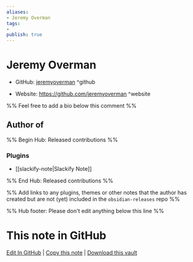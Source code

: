 ```yaml
---
aliases:
- Jeremy Overman
tags:
- 
publish: true
---
```


# Jeremy Overman

- GitHub: [jeremyoverman](https://github.com/jeremyoverman/) ^github
<!-- - Discord: `@` ^discord-->
- Website: <https://github.com/jeremyoverman> ^website
<!-- - [[Publish sites|Publish site]]: <https://> ^publish-->

%% Feel free to add a bio below this comment %%


## Author of

%% Begin Hub: Released contributions %%
### Plugins
- [[slackify-note|Slackify Note]]

%% End Hub: Released contributions %%

%% Add links to any plugins, themes or other notes that the author has created but are not (yet) included in the `obsidian-releases` repo %%

<!--
### Unlisted plugins
-->

<!--
### Others
-->

<!--
## Sponsor this author
-->

<!-- - [[GitHub sponsors]]: [Sponsor @jeremyoverman on GitHub Sponsors](https://github.com/sponsors/jeremyoverman) ^github-sponsor-->
<!-- - [[Buy me a coffee]]: <https://> ^buy-me-a-coffee-->
<!-- - [[PayPal]]: <https://> ^paypal-->
<!-- - [[Patreon]]: <https://> ^patreon-->

<!--
## Follow this author
-->

<!-- - [[YouTube Channels|On YouTube]]: <https://> ^youtube-->
<!-- - Twitter: <https://> ^twitter-->
<!-- - ... -->

%% Hub footer: Please don't edit anything below this line %%

# This note in GitHub

<span class="git-footer">[Edit In GitHub](https://github.dev/obsidian-community/obsidian-hub/blob/main/01%20-%20Community/People/jeremyoverman.md "git-hub-edit-note") | [Copy this note](https://raw.githubusercontent.com/obsidian-community/obsidian-hub/main/01%20-%20Community/People/jeremyoverman.md "git-hub-copy-note") | [Download this vault](https://github.com/obsidian-community/obsidian-hub/archive/refs/heads/main.zip "git-hub-download-vault") </span>
